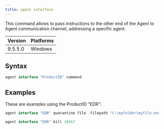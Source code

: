 ```yaml
---
title: agent interface
---
```


This command allows to pass instructions to the other end of the Agent to Agent communication channel, addressing a specific agent. 

Version | Platforms
--- | ---
9.5.5.0 | Windows


## Syntax

```actionscript
agent interface "ProductID" command
```

## Examples

These are examples using the ProductID "EDR":

```actionscript
agent interface "EDR" quarantine file -filepath "C:\myfolder\myfile.exe"
```

```actionscript
agent interface "EDR" kill 10567
```
